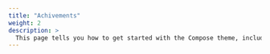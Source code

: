 ```yaml
---
title: "Achivements"
weight: 2
description: >
  This page tells you how to get started with the Compose theme, including installation and basic configuration.
---
```


